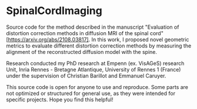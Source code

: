 # SpinalCordImaging

Source code for the method described in the manuscript "Evaluation of distortion correction methods in diffusion MRI of the spinal cord" [https://arxiv.org/abs/2108.03817]. In this work, I proposed novel geometric metrics to evaluate different distortion correction methods by measuring the alignment of the reconstructed diffusion model with the spine.


Research conducted my PhD research at Empenn (ex. VisAGeS) research Unit, Inria Rennes - Bretagne Atlantique, University of Rennes 1 (France) under the supervision of Christian Barillot and Emmanuel Caruyer.

This source code is open for anyone to use and reproduce. Some parts are not optimized or structured for general use, as they were intended for specific projects. Hope you find this helpful!
